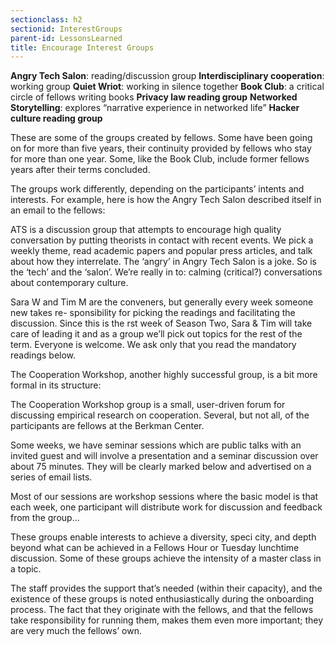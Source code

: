 ```yaml
---
sectionclass: h2
sectionid: InterestGroups
parent-id: LessonsLearned
title: Encourage Interest Groups
---
```

**Angry Tech Salon**: reading/discussion group
**Interdisciplinary cooperation**: working group
**Quiet Wriot**: working in silence together
**Book Club**: a critical circle of fellows writing books
**Privacy law reading group**
**Networked Storytelling**: explores “narrative experience in networked life”
**Hacker culture reading group**

These are some of the groups created by fellows. Some have been going on for more than five years, their continuity provided by fellows who stay for more than one year. Some, like the Book Club, include former fellows years after their terms concluded.

The groups work differently, depending on the participants’ intents and interests. For example, here is how the Angry Tech Salon described itself in an email to the fellows:

ATS is a discussion group that attempts to encourage high quality conversation by putting theorists in contact with recent events. We pick a weekly theme, read academic papers and popular press articles, and talk about how they interrelate. The ‘angry’ in Angry Tech Salon is a joke. So is the ‘tech’ and the ‘salon’. We’re really in to: calming (critical?) conversations about contemporary culture.

Sara W and Tim M are the conveners, but generally every week someone new takes re- sponsibility for picking the readings and facilitating the discussion. Since this is the  rst week of Season Two, Sara & Tim will take care of leading it and as a group we’ll pick out topics for the rest of the term.
Everyone is welcome. We ask only that you read the mandatory readings below.

The Cooperation Workshop, another highly successful group, is a bit more formal in its structure:

The Cooperation Workshop group is a small, user-driven forum for discussing empirical research on cooperation. Several, but not all, of the participants are fellows at the Berkman Center.

Some weeks, we have seminar sessions which are public talks with an invited guest and will involve a presentation and a seminar discussion over about 75 minutes. They will be clearly marked below and advertised on a series of email lists.

Most of our sessions are workshop sessions where the basic model is that each week, one participant will distribute work for discussion and feedback from the group...

These groups enable interests to achieve a diversity, speci city, and depth beyond what can be achieved in a Fellows Hour or Tuesday lunchtime discussion. Some of these groups achieve the intensity of a master class in a topic.

The staff provides the support that’s needed (within their capacity), and the existence of these groups is noted enthusiastically during the onboarding process. The fact that they originate with the fellows, and that the fellows take responsibility for running them, makes them even more important; they are very much the fellows’ own.
